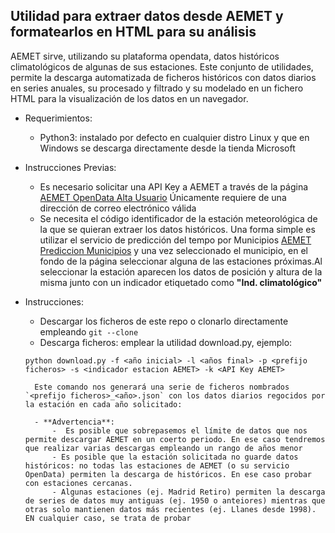 ## Utilidad para extraer datos desde AEMET y formatearlos en HTML para su análisis

AEMET sirve, utilizando su plataforma opendata, datos históricos climatológicos de algunas de sus estaciones. Este conjunto de utilidades, permite la descarga automatizada de ficheros históricos con datos diarios en series anuales, su procesado y filtrado y su modelado en un fichero HTML para la visualización de los datos en un navegador.

- Requerimientos:
    - Python3: instalado por defecto en cualquier distro Linux y que en Windows se descarga directamente desde la tienda Microsoft

- Instrucciones Previas:
    - Es necesario solicitar una API Key a AEMET a través de la página [AEMET OpenData Alta Usuario](https://opendata.aemet.es/centrodedescargas/altaUsuario?) Únicamente requiere de una dirección de correo electrónico válida
    - Se necesita el código identificador de la estación meteorológica de la que se quieran extraer los datos históricos. Una forma simple es utilizar el servicio de predicción del tempo por Municipios [AEMET Prediccion Municipios](https://www.aemet.es/es/eltiempo/prediccion/municipios) y una vez seleccionado el municipio, en el fondo de la página seleccionar alguna de las estaciones próximas.Al seleccionar la estación aparecen los datos de posición y altura de la misma junto con un indicador etiquetado como **"Ind. climatológico"**

- Instrucciones:

    - Descargar los ficheros de este repo o clonarlo directamente empleando `git --clone`
    - Descarga ficheros: emplear la utilidad download.py, ejemplo:

    `python download.py -f <año inicial> -l <años final> -p <prefijo ficheros> -s <indicador estacion AEMET> -k <API Key AEMET>`

        Este comando nos generará una serie de ficheros nombrados `<prefijo ficheros>_<año>.json` con los datos diarios regocidos por la estación en cada año solicitado:

        - **Advertencia**:
            -  Es posible que sobrepasemos el límite de datos que nos permite descargar AEMET en un coerto periodo. En ese caso tendremos que realizar varias descargas empleando un rango de años menor
            - Es posible que la estación solicitada no guarde datos históricos: no todas las estaciones de AEMET (o su servicio OpenData) permiten la descarga de históricos. En ese caso probar con estaciones cercanas.
            - Algunas estaciones (ej. Madrid Retiro) permiten la descarga de series de datos muy antiguas (ej. 1950 o anteiores) mientras que otras solo mantienen datos más recientes (ej. Llanes desde 1998). EN cualquier caso, se trata de probar